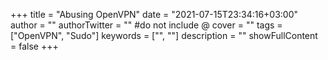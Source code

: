 +++
title = "Abusing OpenVPN"
date = "2021-07-15T23:34:16+03:00"
author = ""
authorTwitter = "" #do not include @
cover = ""
tags = ["OpenVPN", "Sudo"]
keywords = ["", ""]
description = ""
showFullContent = false
+++
